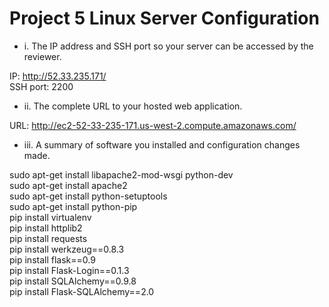 # Project 5  Linux Server Configuration
- i. The IP address and SSH port so your server can be accessed by the reviewer.

IP: http://52.33.235.171/ <br/>
SSH port: 2200 <br/>

- ii. The complete URL to your hosted web application.

URL: http://ec2-52-33-235-171.us-west-2.compute.amazonaws.com/ <br/>

- iii. A summary of software you installed and configuration changes made.

sudo apt-get install libapache2-mod-wsgi python-dev  <br/>
sudo apt-get install apache2 <br/>
sudo apt-get install python-setuptools <br/>
sudo apt-get install python-pip <br/>
pip install virtualenv <br/>
pip install httplib2 <br/>
pip install requests <br/>
pip install werkzeug==0.8.3 <br/>
pip install flask==0.9 <br/>
pip install Flask-Login==0.1.3 <br/>
pip install SQLAlchemy==0.9.8 <br/>
pip install Flask-SQLAlchemy==2.0 <br/>
